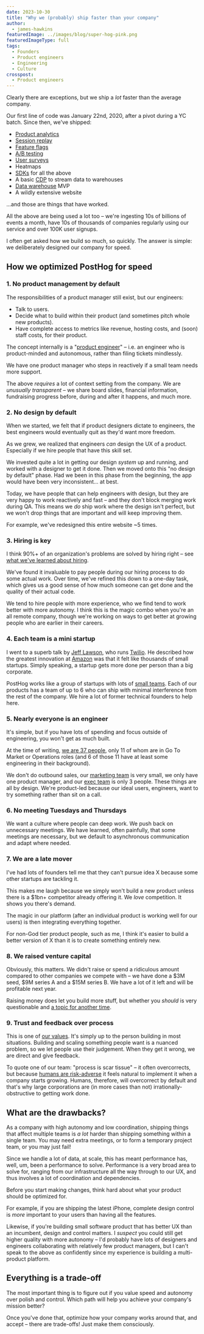 ```yaml
---
date: 2023-10-30
title: "Why we (probably) ship faster than your company"
author:
  - james-hawkins
featuredImage: ../images/blog/super-hog-pink.png
featuredImageType: full
tags:
  - Founders
  - Product engineers
  - Engineering
  - Culture
crosspost:
  - Product engineers
---
```


Clearly there are exceptions, but we ship a _lot_ faster than the average company.

Our first line of code was January 22nd, 2020, after a pivot during a YC batch. Since then, we've shipped:

* [Product analytics](/product-analytics)
* [Session replay](/session-replay)
* [Feature flags](/feature-flags)
* [A/B testing](/ab-testing)
* [User surveys](/docs/surveys)
* Heatmaps
* [SDKs](/docs/libraries) for all the above
* A basic [CDP](/docs/cdp) to stream data to warehouses
* [Data warehouse](/docs/data-warehouse) MVP
* A wildly extensive website

...and those are things that have worked.

All the above are being used a lot too – we're ingesting 10s of billions of events a month, have 10s of thousands of companies regularly using our service and over 100K user signups.

I often get asked how we build so much, so quickly. The answer is simple: we deliberately designed our company for speed.

## How we optimized PostHog for speed

### 1. No product management by default

The responsibilities of a product manager still exist, but our engineers:

* Talk to users.
* Decide what to build within their product (and sometimes pitch whole new products).
* Have complete access to metrics like revenue, hosting costs, and (soon) staff costs, for their product.

The concept internally is a "[product engineer](/blog/what-is-a-product-engineer)" – i.e. an engineer who is product-minded and autonomous, rather than filing tickets mindlessly.

We have one product manager who steps in reactively if a small team needs more support.

The above _requires_ a lot of context setting from the company. We are _unusually transparent_ – we share board slides, financial information, fundraising progress before, during and after it happens, and much more. 

### 2. No design by default

When we started, we felt that if product designers dictate to engineers, the best engineers would eventually quit as they'd want more freedom.

As we grew, we realized that engineers _can_ design the UX of a product. Especially if we hire people that have this skill set.

We invested quite a lot in getting our design _system_ up and running, and worked with a designer to get it done. Then we moved onto this "no design by default" phase. Had we been in this phase from the beginning, the app would have been very inconsistent... at best.

Today, we have people that can help engineers with design, but they are very happy to work reactively and fast – and they don't block merging work during QA. This means we _do_ ship work where the design isn't perfect, but we won't drop things that are important and will keep improving them.

For example, we've redesigned this entire website ~5 times.

### 3. Hiring is key

I think 90%+ of an organization's problems are solved by hiring right – see [what we've learned about hiring](https://newsletter.posthog.com/p/everything-weve-learned-about-hiring).

We've found it invaluable to pay people during our hiring process to do some actual work. Over time, we've refined this down to a one-day task, which gives us a good sense of how much someone can get done and the quality of their actual code.

We tend to hire people with more experience, who we find tend to work better with more autonomy. I think this is the magic combo when you're an all remote company, though we're working on ways to get better at growing people who are earlier in their careers.

### 4. Each team is a mini startup

I went to a superb talk by [Jeff Lawson](https://www.linkedin.com/in/jeffiel), who runs [Twilio](https://twilio.com/). He described how the greatest innovation at [Amazon](https://www.amazon.com/) was that it felt like thousands of small startups. Simply speaking, a startup gets more done per person than a big corporate.

PostHog works like a group of startups with lots of [small teams](/handbook/company/small-teams). Each of our products has a team of up to 6 who can ship with minimal interference from the rest of the company. We hire a lot of former technical founders to help here.

### 5. Nearly everyone is an engineer

It's simple, but if you have lots of spending and focus outside of engineering, you won't get as much built.

At the time of writing, [we are 37 people](../team), only 11 of whom are in Go To Market or Operations roles (and 6 of those 11 have at least some engineering in their background).

We don't do outbound sales, our [marketing team](/handbook/small-teams/marketing) is very small, we only have one product manager, and our [exec team](/handbook/small-teams/exec) is only 3 people. These things are all by design. We're product-led because our ideal users, engineers, want to try something rather than sit on a call.

### 6. No meeting Tuesdays and Thursdays

We want a culture where people can deep work. We push back on unnecessary meetings. We have learned, often painfully, that some meetings are necessary, but we default to asynchronous communication and adapt where needed.

### 7. We are a late mover

I've had lots of founders tell me that they can't pursue idea X because some other startups are tackling it. 

This makes me laugh because we simply won't build a new product unless there is a $1bn+ competitor already offering it. We _love_ competition. It shows you there's demand. 

The magic in our platform (after an individual product is working well for our users) is then integrating everything together.

For non-God tier product people, such as me, I think it's easier to build a better version of X than it is to create something entirely new.

### 8. We raised venture capital

Obviously, this matters. We didn't raise or spend a ridiculous amount compared to other companies we compete with – we have done a $3M seed, $9M series A and a $15M series B. We have a lot of it left and will be profitable next year.

Raising money does let you build more stuff, but whether you _should_ is very questionable and [a topic for another time](/blog/vc-or-bootstrap).

### 9. Trust and feedback over process

This is one of [our values](/handbook/company/values). It's simply up to the person building in most situations. Building and scaling something people want is a nuanced problem, so we let people use their judgement. When they get it wrong, we are direct and give feedback.

To quote one of our team: "process is scar tissue" – it often overcorrects, but because [humans are risk-adverse](https://www.adamjuliangoldstein.com/blog/anxiety-algorithm/) it feels natural to implement it when a company starts growing. Humans, therefore, will overcorrect by default and that's why large corporations are (in more cases than not) irrationally-obstructive to getting work done.

## What are the drawbacks?

As a company with high autonomy and low coordination, shipping things that affect multiple teams is _a lot_ harder than shipping something within a single team. You may need extra meetings, or to form a temporary project team, or you may just fail!

Since we handle a lot of data, at scale, this has meant performance has, well, um, been a performance to solve. Performance is a very broad area to solve for, ranging from our infrastructure all the way through to our UX, and thus involves a lot of coordination and dependencies.

Before you start making changes, think hard about what your product should be optimized for.

For example, if you are shipping the latest iPhone, complete design control is _more_ important to your users than having all the features. 

Likewise, if you're building small software product that has better UX than an incumbent, design and control matters. I _suspect_ you could still get higher quality with more autonomy – I'd probably have lots of designers and engineers collaborating with relatively few product managers, but I can't speak to the above as confidently since my experience is building a multi-product platform.

## Everything is a trade-off

The most important thing is to figure out if you value speed and autonomy over polish and control. Which path will help you achieve your company's mission better?

Once you've done that, optimize how your company works around that, and accept – there are trade-offs! Just make them consciously.
